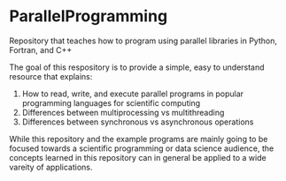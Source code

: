 # ParallelProgramming
Repository that teaches how to program using parallel libraries in Python, Fortran, and C++

The goal of this respository is to provide a simple, easy to understand resource that explains:

  1. How to read, write, and execute parallel programs in popular programming languages for scientific computing
  2. Differences between multiprocessing vs multithreading
  3. Differences between synchronous vs asynchronous operations

While this repository and the example programs are mainly going to be focused towards a scientific programming or data science audience, the concepts learned in this repository can in general be applied to a wide vareity of applications.

